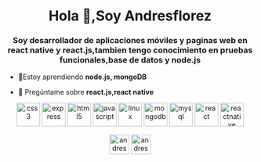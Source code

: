 <h1 align="center">Hola 👋,Soy Andresflorez</h1>
<h3 align="center">Soy desarrollador de aplicaciones móviles y paginas web en react native y react.js,tambien tengo conocimiento en pruebas funcionales,base de datos y node.js</h3>

- 🌱Estoy aprendiendo **node.js, mongoDB**

- 💬 Pregúntame sobre **react.js,react native**

<p align="center" style='margin-top:12px'>
  <img src="https://devicons.github.io/devicon/devicon.git/icons/css3/css3-original-wordmark.svg" alt="css3" width="48" height="48"/> 
  <img src="https://devicons.github.io/devicon/devicon.git/icons/express/express-original-wordmark.svg" alt="express" width="48" height="48"/> 
  <img src="https://devicons.github.io/devicon/devicon.git/icons/html5/html5-original-wordmark.svg" alt="html5" width="48" height="48"/> 
  <img src="https://devicons.github.io/devicon/devicon.git/icons/javascript/javascript-original.svg" alt="javascript" width="48" height="48"/> 
  <img src="https://devicons.github.io/devicon/devicon.git/icons/linux/linux-original.svg" alt="linux" width="48" height="48"/> 
  <img src="https://devicons.github.io/devicon/devicon.git/icons/mongodb/mongodb-original-wordmark.svg" alt="mongodb" width="48" height="48"/> 
  <img src="https://devicons.github.io/devicon/devicon.git/icons/mysql/mysql-original-wordmark.svg" alt="mysql" width="48" height="48"/> 
  <img src="https://devicons.github.io/devicon/devicon.git/icons/react/react-original-wordmark.svg" alt="react" width="48" height="48"/> 
  <img src="https://reactnative.dev/img/header_logo.svg" alt="reactnative" width="48" height="48"/></p>
  <p align="center">
  <a href="https://linkedin.com/in/andres florez" target="blank"><img align="center" src="https://cdn.jsdelivr.net/npm/simple-icons@3.0.1/icons/linkedin.svg" alt="andres florez" height="40" width="40" /></a>
<a href="https://fb.com/andres florez" target="blank"><img align="center" src="https://cdn.jsdelivr.net/npm/simple-icons@3.0.1/icons/facebook.svg" alt="andres florez" height="40" width="40" /></a>
</p>
